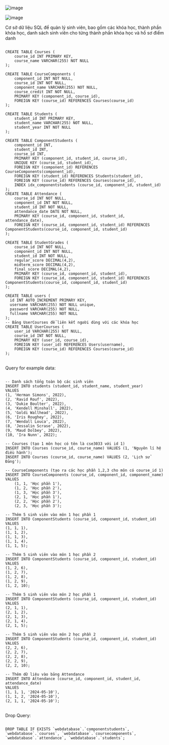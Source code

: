 ![image](https://github.com/thenamvn/course_management/assets/57611937/1a003a62-095b-47f5-881a-9284e3beec3b)


![image](https://github.com/thenamvn/course_management/assets/57611937/16db4df6-d1e8-4b5c-918c-4218d26fe137)


Cơ sở dữ liệu SQL để quản lý sinh viên, bao gồm các khóa học, thành phần khóa học, danh sách sinh viên cho từng thành phần khóa học và hồ sơ điểm danh
<pre>
<code>
CREATE TABLE Courses (
    course_id INT PRIMARY KEY,
    course_name VARCHAR(255) NOT NULL
);

CREATE TABLE CourseComponents (
    component_id INT NOT NULL,
    course_id INT NOT NULL,
    component_name VARCHAR(255) NOT NULL,
    course_credit INT NOT NULL,
    PRIMARY KEY (component_id, course_id),
    FOREIGN KEY (course_id) REFERENCES Courses(course_id)
);

CREATE TABLE Students (
    student_id INT PRIMARY KEY,
    student_name VARCHAR(255) NOT NULL,
    student_year INT NOT NULL
);

CREATE TABLE ComponentStudents (
    component_id INT,
    student_id INT,
    course_id INT,
    PRIMARY KEY (component_id, student_id, course_id),
    UNIQUE KEY (course_id, student_id),
    FOREIGN KEY (component_id) REFERENCES CourseComponents(component_id),
    FOREIGN KEY (student_id) REFERENCES Students(student_id),
    FOREIGN KEY (course_id) REFERENCES Courses(course_id),
	INDEX idx_componentstudents (course_id, component_id, student_id)
);
CREATE TABLE Attendance (
    course_id INT NOT NULL,
    component_id INT NOT NULL,
    student_id INT NOT NULL,
    attendance_date DATE NOT NULL,
    PRIMARY KEY (course_id, component_id, student_id, attendance_date),
    FOREIGN KEY (course_id, component_id, student_id) REFERENCES ComponentStudents(course_id, component_id, student_id)
);

CREATE TABLE StudentGrades (
    course_id INT NOT NULL,
    component_id INT NOT NULL,
    student_id INT NOT NULL,
    regular_score DECIMAL(4,2),
    midterm_score DECIMAL(4,2),
    final_score DECIMAL(4,2),
    PRIMARY KEY (course_id, component_id, student_id),
    FOREIGN KEY (course_id, component_id, student_id) REFERENCES ComponentStudents(course_id, component_id, student_id)
);

CREATE TABLE users (
  id INT AUTO_INCREMENT PRIMARY KEY,
  username VARCHAR(255) NOT NULL unique,
  password VARCHAR(255) NOT NULL,
  fullname VARCHAR(255) NOT NULL
);
-- Bảng UserCourses để liên kết người dùng với các khóa học
CREATE TABLE UserCourses (
    user_id VARCHAR(255) NOT NULL,
    course_id INT NOT NULL,
    PRIMARY KEY (user_id, course_id),
    FOREIGN KEY (user_id) REFERENCES Users(username),
    FOREIGN KEY (course_id) REFERENCES Courses(course_id)
);
</code>
</pre>
Query for example data:
<pre>
<code>
-- Danh sách tổng toàn bộ các sinh viên
INSERT INTO students (student_id, student_name, student_year) 
VALUES 
(1, 'Herman Simons', 2022),
(2, 'Ravid Rouf', 2022),
(3, 'Dukie Boulter', 2022),
(4, 'Kendell Minshall', 2022),
(5, 'Goldi Wallhead', 2022),
(6, 'Iris Roughey', 2022),
(7, 'Wendall Louca', 2022),
(8, 'Jessalin Scrase', 2022),
(9, 'Maud Dolbey', 2022),
(10, 'Ira Nunn', 2022);

-- Courses (tạo 1 môn học có tên là cse3033 với id 1)
INSERT INTO Courses (course_id, course_name) VALUES (1, 'Nguyên lí hệ điều hành');
INSERT INTO Courses (course_id, course_name) VALUES (2, 'Lịch sử Đảng');

-- CourseComponents (tạo ra các học phần 1,2,3 cho môn có course_id 1)
INSERT INTO CourseComponents (course_id, component_id, component_name)
VALUES
    (1, 1, 'Học phần 1'),
    (1, 2, 'Học phần 2'),
    (1, 3, 'Học phần 3'),
    (2, 1, 'Học phần 1'),
    (2, 2, 'Học phần 2'),
    (2, 3, 'Học phần 3');

-- Thêm 5 sinh viên vào môn 1 học phần 1
INSERT INTO ComponentStudents (course_id, component_id, student_id) 
VALUES 
(1, 1, 1),
(1, 1, 2),
(1, 1, 3),
(1, 1, 4),
(1, 1, 5);

-- Thêm 5 sinh viên vào môn 1 học phần 2
INSERT INTO ComponentStudents (course_id, component_id, student_id) 
VALUES 
(1, 2, 6),
(1, 2, 7),
(1, 2, 8),
(1, 2, 9),
(1, 2, 10);

-- Thêm 5 sinh viên vào môn 2 học phần 1
INSERT INTO ComponentStudents (course_id, component_id, student_id) 
VALUES 
(2, 1, 1),
(2, 1, 2),
(2, 1, 3),
(2, 1, 4),
(2, 1, 5);

-- Thêm 5 sinh viên vào môn 2 học phần 2
INSERT INTO ComponentStudents (course_id, component_id, student_id) 
VALUES 
(2, 2, 6),
(2, 2, 7),
(2, 2, 8),
(2, 2, 9),
(2, 2, 10);

-- Thêm dữ liệu vào bảng Attendance
INSERT INTO Attendance (course_id, component_id, student_id, attendance_date)
VALUES 
(1, 1, 1, '2024-05-10'),
(1, 1, 2, '2024-05-10'),
(2, 1, 1, '2024-05-10');
</code>
</pre>

Drop Query:
<pre>
<code>
DROP TABLE IF EXISTS `webdatabase`.`componentstudents`, `webdatabase`.`courses`, `webdatabase`.`coursecomponents`, `webdatabase`.`attendance`, `webdatabase`.`students`;
</code>
</pre>
